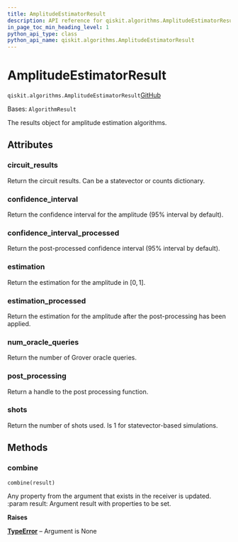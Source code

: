 ```yaml
---
title: AmplitudeEstimatorResult
description: API reference for qiskit.algorithms.AmplitudeEstimatorResult
in_page_toc_min_heading_level: 1
python_api_type: class
python_api_name: qiskit.algorithms.AmplitudeEstimatorResult
---
```


# AmplitudeEstimatorResult

<span id="qiskit.algorithms.AmplitudeEstimatorResult" />

`qiskit.algorithms.AmplitudeEstimatorResult`[GitHub](https://github.com/qiskit/qiskit/tree/stable/0.46/qiskit/algorithms/amplitude_estimators/amplitude_estimator.py "view source code")

Bases: `AlgorithmResult`

The results object for amplitude estimation algorithms.

## Attributes

<span id="qiskit.algorithms.AmplitudeEstimatorResult.circuit_results" />

### circuit\_results

Return the circuit results. Can be a statevector or counts dictionary.

<span id="qiskit.algorithms.AmplitudeEstimatorResult.confidence_interval" />

### confidence\_interval

Return the confidence interval for the amplitude (95% interval by default).

<span id="qiskit.algorithms.AmplitudeEstimatorResult.confidence_interval_processed" />

### confidence\_interval\_processed

Return the post-processed confidence interval (95% interval by default).

<span id="qiskit.algorithms.AmplitudeEstimatorResult.estimation" />

### estimation

Return the estimation for the amplitude in $[0, 1]$.

<span id="qiskit.algorithms.AmplitudeEstimatorResult.estimation_processed" />

### estimation\_processed

Return the estimation for the amplitude after the post-processing has been applied.

<span id="qiskit.algorithms.AmplitudeEstimatorResult.num_oracle_queries" />

### num\_oracle\_queries

Return the number of Grover oracle queries.

<span id="qiskit.algorithms.AmplitudeEstimatorResult.post_processing" />

### post\_processing

Return a handle to the post processing function.

<span id="qiskit.algorithms.AmplitudeEstimatorResult.shots" />

### shots

Return the number of shots used. Is 1 for statevector-based simulations.

## Methods

### combine

<span id="qiskit.algorithms.AmplitudeEstimatorResult.combine" />

`combine(result)`

Any property from the argument that exists in the receiver is updated. :param result: Argument result with properties to be set.

**Raises**

[**TypeError**](https://docs.python.org/3/library/exceptions.html#TypeError "(in Python v3.12)") – Argument is None

